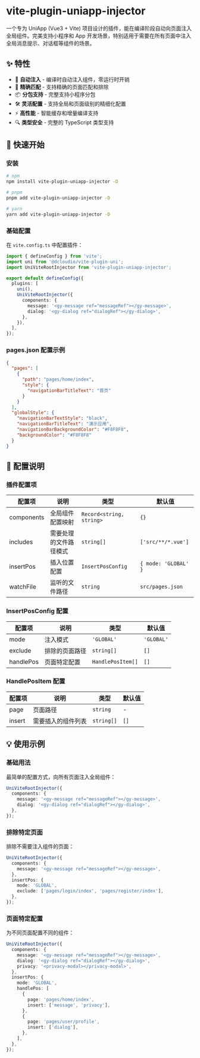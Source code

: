 # vite-plugin-uniapp-injector

一个专为 UniApp (Vue3 + Vite) 项目设计的插件，能在编译阶段自动向页面注入全局组件。完美支持小程序和 App 开发场景，特别适用于需要在所有页面中注入全局消息提示、对话框等组件的场景。

## ✨ 特性

- 🚀 **自动注入** - 编译时自动注入组件，零运行时开销
- 🎯 **精确匹配** - 支持精确的页面匹配和排除
- 📦 **分包支持** - 完整支持小程序分包
- 🛠 **灵活配置** - 支持全局和页面级别的精细化配置
- ⚡️ **高性能** - 智能缓存和增量编译支持
- 🔍 **类型安全** - 完整的 TypeScript 类型支持

## 🚀 快速开始

### 安装

```bash
# npm
npm install vite-plugin-uniapp-injector -D

# pnpm
pnpm add vite-plugin-uniapp-injector -D

# yarn
yarn add vite-plugin-uniapp-injector -D
```

### 基础配置

在 `vite.config.ts` 中配置插件：

```typescript
import { defineConfig } from 'vite';
import uni from '@dcloudio/vite-plugin-uni';
import UniViteRootInjector from 'vite-plugin-uniapp-injector';

export default defineConfig({
  plugins: [
    uni(),
    UniViteRootInjector({
      components: {
        message: '<gy-message ref="messageRef"></gy-message>',
        dialog: '<gy-dialog ref="dialogRef"></gy-dialog>',
      },
    }),
  ],
});
```

### pages.json 配置示例

```json
{
  "pages": [
    {
      "path": "pages/home/index",
      "style": {
        "navigationBarTitleText": "首页"
      }
    }
  ],
  "globalStyle": {
    "navigationBarTextStyle": "black",
    "navigationBarTitleText": "演示应用",
    "navigationBarBackgroundColor": "#F8F8F8",
    "backgroundColor": "#F8F8F8"
  }
}
```

## 📝 配置说明

### 插件配置项

| 配置项     | 说明                   | 类型                     | 默认值               |
| ---------- | ---------------------- | ------------------------ | -------------------- |
| components | 全局组件配置映射       | `Record<string, string>` | `{}`                 |
| includes   | 需要处理的文件路径模式 | `string[]`               | `['src/**/*.vue']`   |
| insertPos  | 插入位置配置           | `InsertPosConfig`        | `{ mode: 'GLOBAL' }` |
| watchFile  | 监听的文件路径         | `string`                 | `src/pages.json`     |

### InsertPosConfig 配置

| 配置项    | 说明           | 类型              | 默认值     |
| --------- | -------------- | ----------------- | ---------- |
| mode      | 注入模式       | `'GLOBAL'`        | `'GLOBAL'` |
| exclude   | 排除的页面路径 | `string[]`        | `[]`       |
| handlePos | 页面特定配置   | `HandlePosItem[]` | `[]`       |

### HandlePosItem 配置

| 配置项 | 说明               | 类型       | 默认值 |
| ------ | ------------------ | ---------- | ------ |
| page   | 页面路径           | `string`   | -      |
| insert | 需要插入的组件列表 | `string[]` | `[]`   |

## 💡 使用示例

### 基础用法

最简单的配置方式，向所有页面注入全局组件：

```typescript
UniViteRootInjector({
  components: {
    message: '<gy-message ref="messageRef"></gy-message>',
    dialog: '<gy-dialog ref="dialogRef"></gy-dialog>',
  },
});
```

### 排除特定页面

排除不需要注入组件的页面：

```typescript
UniViteRootInjector({
  components: {
    message: '<gy-message ref="messageRef"></gy-message>',
  },
  insertPos: {
    mode: 'GLOBAL',
    exclude: ['pages/login/index', 'pages/register/index'],
  },
});
```

### 页面特定配置

为不同页面配置不同的组件：

```typescript
UniViteRootInjector({
  components: {
    message: '<gy-message ref="messageRef"></gy-message>',
    dialog: '<gy-dialog ref="dialogRef"></gy-dialog>',
    privacy: '<privacy-modal></privacy-modal>',
  },
  insertPos: {
    mode: 'GLOBAL',
    handlePos: [
      {
        page: 'pages/home/index',
        insert: ['message', 'privacy'],
      },
      {
        page: 'pages/user/profile',
        insert: ['dialog'],
      },
    ],
  },
});
```
